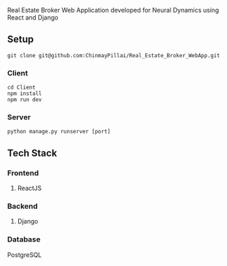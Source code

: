 Real Estate Broker Web Application developed for Neural Dynamics using React and Django

## Setup

```
git clone git@github.com:ChinmayPillai/Real_Estate_Broker_WebApp.git
```

### Client 
```
cd Client
npm install
npm run dev
```

### Server
```
python manage.py runserver [port]
```

## Tech Stack

### Frontend
1. ReactJS

### Backend
1. Django

### Database
PostgreSQL
